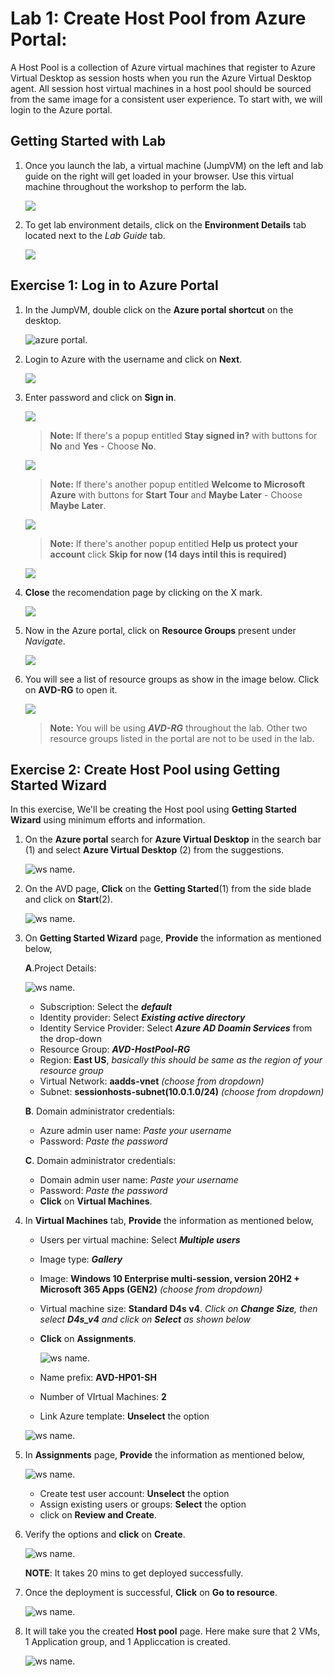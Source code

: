 # Lab 1: Create Host Pool from Azure Portal:

A Host Pool is a collection of Azure virtual machines that register to Azure Virtual Desktop as session hosts when you run the Azure Virtual Desktop agent. All session host virtual machines in a host pool should be sourced from the same image for a consistent user experience. To start with, we will login to the Azure portal. 
 
## Getting Started with Lab	

1. Once you launch the lab, a virtual machine (JumpVM) on the left and lab guide on the right will get loaded in your browser. Use this virtual machine throughout the workshop to perform the lab.	

   ![](media/jumpvm.png)	

2. To get lab environment details, click on the **Environment Details** tab located next to the *Lab Guide* tab. 	

   ![](media/environmentdetails.png)	

## Exercise 1: Log in to Azure Portal

1. In the JumpVM, double click on the **Azure portal shortcut** on the desktop.

   ![azure portal.](media/portal_avd.png)  

2. Login to Azure with the username **<inject key="AzureAdUserEmail" />** and click on **Next**.

   ![](media/w24.png)

3. Enter password **<inject key="AzureAdUserPassword" />** and click on **Sign in**.

   ![](media/w25.png)

   >**Note:** If there's a popup entitled **Stay signed in?** with buttons for **No** and **Yes** - Choose **No**.
   
   ![](media/w26.png)
     
   >**Note:** If there's another popup entitled **Welcome to Microsoft Azure** with buttons for **Start Tour** and **Maybe Later** - Choose **Maybe Later**.
   
   ![](media/wvd.png) 
   
   >**Note:** If there's another popup entitled **Help us protect your account** click **Skip for now (14 days intil this is required)**
   
   ![](media/skipfornow.png)
    
4. **Close** the recomendation page by clicking on the X mark.

   ![](media/2avd73.png)

4. Now in the Azure portal, click on **Resource Groups** present under *Navigate*.

   ![](media/jvm3.png)

5. You will see a list of resource groups as show in the image below. Click on **AVD-RG** to open it.

   ![](media/jvm4.png)
   
   >**Note:** You will be using ***AVD-RG*** throughout the lab. Other two resource groups listed in the portal are not to be used in the lab.

## Exercise 2: Create Host Pool using Getting Started Wizard

In this exercise, We'll be creating the Host pool using **Getting Started Wizard** using minimum efforts and information.

1. On the **Azure portal** search for **Azure Virtual Desktop** in the search bar (1) and select **Azure Virtual Desktop** (2) from the suggestions.

   ![ws name.](media/2avd1.png)
   
1. On the AVD page, **Click** on the **Getting Started**(1) from the side blade and click on **Start**(2).

   ![ws name.](media/gsw1.png)
   
1. On **Getting Started Wizard** page, **Provide** the information as mentioned below,

   **A**.Project Details:
   
   ![ws name.](media/gsw6.png)

   - Subscription: Select the ***default***
   - Identity provider: Select ***Existing active directory***
   - Identity Service Provider: Select ***Azure AD Doamin Services*** from the drop-down
   - Resource Group: ***AVD-HostPool-RG***
   - Region: **East US**, *basically this should be same as the region of your resource group*
   - Virtual Network: **aadds-vnet** *(choose from dropdown)*
   - Subnet: **sessionhosts-subnet(10.0.1.0/24)** *(choose from dropdown)*
   
   **B**. Domain administrator credentials:
   
   - Azure admin user name: *Paste your username* **<inject key="AzureAdUserEmail" />**
   - Password: *Paste the password* **<inject key="AzureAdUserPassword" />**

   **C**. Domain administrator credentials:
   
   - Domain admin user name: *Paste your username* **<inject key="AzureAdUserEmail" />**
   - Password: *Paste the password* **<inject key="AzureAdUserPassword" />**
   - **Click** on **Virtual Machines**.
   
1. In **Virtual Machines** tab, **Provide** the information as mentioned below,
   
   - Users per virtual machine: Select ***Multiple users***
   - Image type: ***Gallery***
   - Image: **Windows 10 Enterprise multi-session, version 20H2 + Microsoft 365 Apps (GEN2)** *(choose from dropdown)*
   - Virtual machine size: **Standard D4s v4**. *Click on **Change Size**, then select **D4s_v4** and click on **Select** as shown below*
   - **Click** on **Assignments**.

     ![ws name.](media/2avd18.png)
   
   - Name prefix: **AVD-HP01-SH**
   - Number of VIrtual Machines: **2**
   - Link Azure template: **Unselect** the option

   ![ws name.](media/gsw3.png)
   
1. In **Assignments** page, **Provide** the information as mentioned below, 
   
   ![ws name.](media/gsw4.png)
   
   - Create test user account: **Unselect** the option
   - Assign existing users or groups: **Select** the option
   - click on **Review and Create**.
   
1. Verify the options and **click** on **Create**.

   ![ws name.](media/gsw5.png)
   
   **NOTE**: It takes 20 mins to get deployed successfully.
   
1. Once the deployment is successful, **Click** on **Go to resource**.

   ![ws name.](media/gsw7.png)
   
1. It will take you the created **Host pool** page. Here make sure that 2 VMs, 1 Application group, and 1 Appliccation is created.

   ![ws name.](media/gsw8.png)
   
